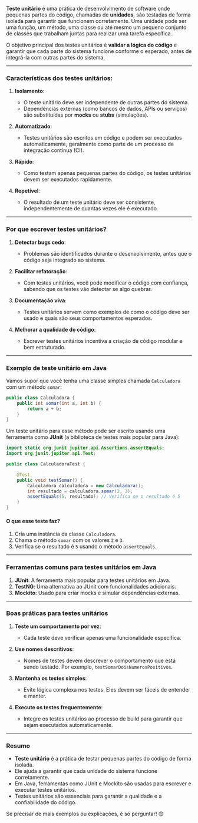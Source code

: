 **Teste unitário** é uma prática de desenvolvimento de software onde pequenas partes do código, chamadas de **unidades**, são testadas de forma isolada para garantir que funcionem corretamente. Uma unidade pode ser uma função, um método, uma classe ou até mesmo um pequeno conjunto de classes que trabalham juntas para realizar uma tarefa específica.

O objetivo principal dos testes unitários é **validar a lógica do código** e garantir que cada parte do sistema funcione conforme o esperado, antes de integrá-la com outras partes do sistema.

---

### Características dos testes unitários:
1. **Isolamento**:
   - O teste unitário deve ser independente de outras partes do sistema.
   - Dependências externas (como bancos de dados, APIs ou serviços) são substituídas por **mocks** ou **stubs** (simulações).

2. **Automatizado**:
   - Testes unitários são escritos em código e podem ser executados automaticamente, geralmente como parte de um processo de integração contínua (CI).

3. **Rápido**:
   - Como testam apenas pequenas partes do código, os testes unitários devem ser executados rapidamente.

4. **Repetível**:
   - O resultado de um teste unitário deve ser consistente, independentemente de quantas vezes ele é executado.

---

### Por que escrever testes unitários?
1. **Detectar bugs cedo**:
   - Problemas são identificados durante o desenvolvimento, antes que o código seja integrado ao sistema.

2. **Facilitar refatoração**:
   - Com testes unitários, você pode modificar o código com confiança, sabendo que os testes vão detectar se algo quebrar.

3. **Documentação viva**:
   - Testes unitários servem como exemplos de como o código deve ser usado e quais são seus comportamentos esperados.

4. **Melhorar a qualidade do código**:
   - Escrever testes unitários incentiva a criação de código modular e bem estruturado.

---

### Exemplo de teste unitário em Java
Vamos supor que você tenha uma classe simples chamada `Calculadora` com um método `somar`:

```java
public class Calculadora {
    public int somar(int a, int b) {
        return a + b;
    }
}
```

Um teste unitário para esse método pode ser escrito usando uma ferramenta como **JUnit** (a biblioteca de testes mais popular para Java):

```java
import static org.junit.jupiter.api.Assertions.assertEquals;
import org.junit.jupiter.api.Test;

public class CalculadoraTest {

    @Test
    public void testSomar() {
        Calculadora calculadora = new Calculadora();
        int resultado = calculadora.somar(2, 3);
        assertEquals(5, resultado); // Verifica se o resultado é 5
    }
}
```

#### O que esse teste faz?
1. Cria uma instância da classe `Calculadora`.
2. Chama o método `somar` com os valores `2` e `3`.
3. Verifica se o resultado é `5` usando o método `assertEquals`.

---

### Ferramentas comuns para testes unitários em Java
1. **JUnit**: A ferramenta mais popular para testes unitários em Java.
2. **TestNG**: Uma alternativa ao JUnit com funcionalidades adicionais.
3. **Mockito**: Usado para criar mocks e simular dependências externas.

---

### Boas práticas para testes unitários
1. **Teste um comportamento por vez**:
   - Cada teste deve verificar apenas uma funcionalidade específica.

2. **Use nomes descritivos**:
   - Nomes de testes devem descrever o comportamento que está sendo testado. Por exemplo, `testSomarDoisNumerosPositivos`.

3. **Mantenha os testes simples**:
   - Evite lógica complexa nos testes. Eles devem ser fáceis de entender e manter.

4. **Execute os testes frequentemente**:
   - Integre os testes unitários ao processo de build para garantir que sejam executados automaticamente.

---

### Resumo
- **Teste unitário** é a prática de testar pequenas partes do código de forma isolada.
- Ele ajuda a garantir que cada unidade do sistema funcione corretamente.
- Em Java, ferramentas como JUnit e Mockito são usadas para escrever e executar testes unitários.
- Testes unitários são essenciais para garantir a qualidade e a confiabilidade do código.

Se precisar de mais exemplos ou explicações, é só perguntar! 😊
